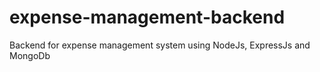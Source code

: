 # expense-management-backend

Backend for expense management system using NodeJs, ExpressJs and MongoDb
